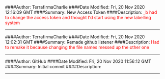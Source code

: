 
####Author:
 TerrafirmaCharlie
####Date Modified:
 Fri, 20 Nov 2020 12:16:09 GMT
####Summary:
 New Access Token
####Description:
 <span style="color:red;"> _b had to change the access token and thought I'd start using the new labelling system</span>
<hr>

####Author:
 TerrafirmaCharlie
####Date Modified:
 Fri, 20 Nov 2020 12:02:31 GMT
####Summary:
 Remade github listener
####Description:
 <span style="color:red;">  Had to remake it because changing the file names messed up the other one</span>
<hr>

####Author:
 GitHub
####Date Modified:
 Fri, 20 Nov 2020 11:56:12 GMT
####Summary:
 Initial commit
####Description:
 
<hr>
